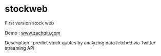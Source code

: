 # stockweb

First version stock web

Demo : www.zachqiu.com

Description : predict stock quotes by analyzing data fetched via Twitter streaming API

